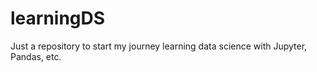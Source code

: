 # learningDS
Just a repository to start my journey learning data science with Jupyter, Pandas, etc.

